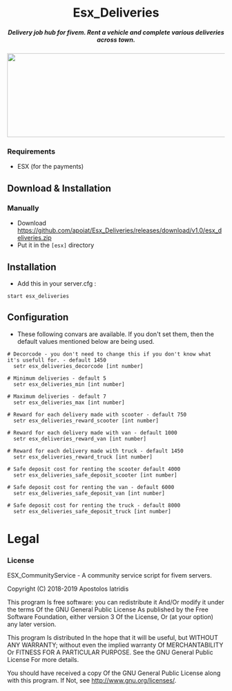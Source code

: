 <div align="center">

# Esx_Deliveries
##### Delivery job hub for fivem. Rent a vehicle and complete various deliveries across town.

<img src="https://i.imgur.com/bPbBg4J.png" width="690" height="194">

</div>

### Requirements
* ESX (for the payments)

## Download & Installation

### Manually
- Download https://github.com/apoiat/Esx_Deliveries/releases/download/v1.0/esx_deliveries.zip
- Put it in the `[esx]` directory


## Installation
- Add this in your server.cfg :

```
start esx_deliveries
```
## Configuration
- These following convars are available. If you don't set them, then the default values mentioned below are being used.
```
# Decorcode - you don't need to change this if you don't know what it's usefull for. - default 1450
  setr esx_deliveries_decorcode [int number]

# Minimum deliveries - default 5
  setr esx_deliveries_min [int number]

# Maximum deliveries - default 7
  setr esx_deliveries_max [int number]

# Reward for each delivery made with scooter - default 750
  setr esx_deliveries_reward_scooter [int number]

# Reward for each delivery made with van - default 1000
  setr esx_deliveries_reward_van [int number]

# Reward for each delivery made with truck - default 1450
  setr esx_deliveries_reward_truck [int number] 

# Safe deposit cost for renting the scooter default 4000
  setr esx_deliveries_safe_deposit_scooter [int number]

# Safe deposit cost for renting the van - default 6000
  setr esx_deliveries_safe_deposit_van [int number]

# Safe deposit cost for renting the truck - default 8000
  setr esx_deliveries_safe_deposit_truck [int number]
```



# Legal
### License
ESX_CommunityService - A community service script for fivem servers.

Copyright (C) 2018-2019 Apostolos Iatridis

This program Is free software: you can redistribute it And/Or modify it under the terms Of the GNU General Public License As published by the Free Software Foundation, either version 3 Of the License, Or (at your option) any later version.

This program Is distributed In the hope that it will be useful, but WITHOUT ANY WARRANTY; without even the implied warranty Of MERCHANTABILITY Or FITNESS FOR A PARTICULAR PURPOSE. See the GNU General Public License For more details.

You should have received a copy Of the GNU General Public License along with this program. If Not, see http://www.gnu.org/licenses/.
